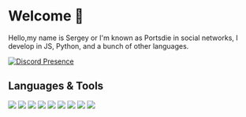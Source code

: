 # Welcome 👋
Hello,my name is Sergey or I'm known as Portsdie in social networks, I develop in JS, Python, and a bunch of other languages.

[![Discord Presence](https://lanyard.cnrad.dev/api/967308327367364648)](https://discord.com/users/967308327367364648)

## Languages & Tools
<img src="https://cdn-icons-png.flaticon.com/128/919/919854.png"/> <img src="https://cdn-icons-png.flaticon.com/128/919/919828.png"/> <img src="https://cdn-icons-png.flaticon.com/128/1822/1822920.png"/> <img src="https://external-content.duckduckgo.com/iu/?u=https%3A%2F%2Fpythonforundergradengineers.com%2Fposts%2Fzappa%2Fimages%2Fflask_icon.png&f=1&nofb=1&ipt=52979a759c12746c5a60f3533ce6c49bb36330707bdda4e50b0bc3012615dafe&ipo=images"/> <img src="https://img.icons8.com/dusk/48/php-logo.png"/> <img src="https://img.icons8.com/color/48/html-5.png"/> <img src="https://img.icons8.com/color/48/css3.png"/> <img src="https://img.icons8.com/color/48/vk-circled--v2.png"/> <img src="https://cdn-icons-png.flaticon.com/128/45/45082.png"/>
